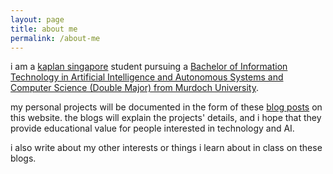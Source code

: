 ```yaml
---
layout: page
title: about me
permalink: /about-me
---
```


i am a  [kaplan singapore][kaplan] student pursuing a [Bachelor of Information Technology in Artificial Intelligence and Autonomous Systems and Computer Science (Double Major) from Murdoch University][degree].

my personal projects will be documented in the form of these [blog posts][home] on this website. the blogs will explain the projects' details, and i hope that they provide educational value for people interested in technology and AI.

i also write about my other interests or things i learn about in class on these blogs.

[home]: /
[kaplan]: https://www.kaplan.com.sg
[degree]: https://www.kaplan.com.sg/bachelors-degree/bachelor-of-information-technology-in-artificial-intelligence-and-autonomous-systems-and-computer-science-double-major
